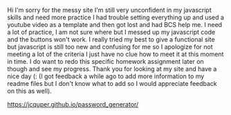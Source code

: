 Hi I'm sorry for the messy site I'm still very unconfident in my javascript skills and need more practice I had trouble setting everything up and used a youtube video as a template and then got lost and had BCS help me. I need a lot of practice, I am not sure where but I messed up my javascript code and the buttons won't work. I really tried my best to give a functional site but javascript is still too new and confusing for me so I apologize for not meeting a lot of the criteria I just have no clue how to meet it at this moment in time. I do want to redo this specific homework assignment later on though and see my progress. Thank you for looking at my site and have a nice day (: (I got feedback a while ago to add more information to my readme files but I don't know what to add so I would appreciate feedback on this as well).

https://jcquper.github.io/password_generator/
